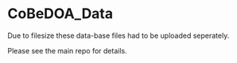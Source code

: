 # CoBeDOA_Data
 Due to filesize these data-base files had to be uploaded seperately.

 Please see the main repo for details.
